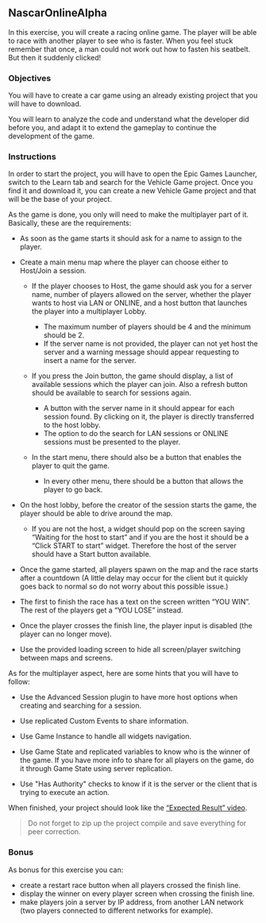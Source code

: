 ## NascarOnlineAlpha

In this exercise, you will create a racing online game. The player will be able to race with another player to see who is faster. When you feel stuck remember that once, a man could not work out how to fasten his seatbelt. But then it suddenly clicked!

### Objectives

You will have to create a car game using an already existing project that you will have to download.

You will learn to analyze the code and understand what the developer did before you, and adapt it to extend the gameplay to continue the development of the game.

### Instructions

In order to start the project, you will have to open the Epic Games Launcher, switch to the Learn tab and search for the Vehicle Game project. Once you find it and download it, you can create a new Vehicle Game project and that will be the base of your project.

As the game is done, you only will need to make the multiplayer part of it. Basically, these are the requirements:

- As soon as the game starts it should ask for a name to assign to the player.

- Create a main menu map where the player can choose either to Host/Join a session.

  - If the player chooses to Host, the game should ask you for a server name, number of players allowed on the server, whether the player wants to host via LAN or ONLINE, and a host button that launches the player into a multiplayer Lobby.

    - The maximum number of players should be 4 and the minimum should be 2.
    - If the server name is not provided, the player can not yet host the server and a warning message should appear requesting to insert a name for the server.

  - If you press the Join button, the game should display, a list of available sessions which the player can join. Also a refresh button should be available to search for sessions again.

    - A button with the server name in it should appear for each session found. By clicking on it, the player is directly transferred to the host lobby.
    - The option to do the search for LAN sessions or ONLINE sessions must be presented to the player.

  - In the start menu, there should also be a button that enables the player to quit the game.

    - In every other menu, there should be a button that allows the player to go back.

- On the host lobby, before the creator of the session starts the game, the player should be able to drive around the map.

  - If you are not the host, a widget should pop on the screen saying “Waiting for the host to start” and if you are the host it should be a “Click START to start” widget. Therefore the host of the server should have a Start button available.

- Once the game started, all players spawn on the map and the race starts after a countdown (A little delay may occur for the client but it quickly goes back to normal so do not worry about this possible issue.)

- The first to finish the race has a text on the screen written “YOU WIN”. The rest of the players get a “YOU LOSE” instead.

- Once the player crosses the finish line, the player input is disabled (the player can no longer move).

- Use the provided loading screen to hide all screen/player switching between maps and screens.

As for the multiplayer aspect, here are some hints that you will have to follow:

- Use the Advanced Session plugin to have more host options when creating and searching for a session.

- Use replicated Custom Events to share information.

- Use Game Instance to handle all widgets navigation.

- Use Game State and replicated variables to know who is the winner of the game. If you have more info to share for all players on the game, do it through Game State using server replication.

- Use "Has Authority" checks to know if it is the server or the client that is trying to execute an action.

When finished, your project should look like the [“Expected Result” video](https://youtu.be/s56rio0bw0U).

> Do not forget to zip up the project compile and save everything for peer correction.

### Bonus

As bonus for this exercise you can:

- create a restart race button when all players crossed the finish line.
- display the winner on every player screen when crossing the finish line.
- make players join a server by IP address, from another LAN network (two players connected to different networks for example).
